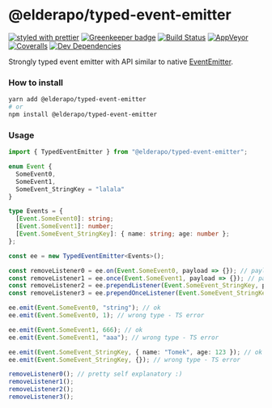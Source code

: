 # @elderapo/typed-event-emitter

[![styled with prettier](https://img.shields.io/badge/styled_with-prettier-ff69b4.svg)](https://github.com/prettier/prettier)
[![Greenkeeper badge](https://badges.greenkeeper.io/elderapo/typed-event-emitter.svg)](https://greenkeeper.io/)
[![Build Status](https://travis-ci.org/elderapo/typed-event-emitter.svg?branch=master)](https://travis-ci.org/elderapo/typed-event-emitter)
[![AppVeyor](https://ci.appveyor.com/api/projects/status/emtsip4f89a8y0h8?svg=true)](https://ci.appveyor.com/project/elderapo/typed-event-emitter)
[![Coveralls](https://img.shields.io/coveralls/elderapo/typed-event-emitter.svg)](https://coveralls.io/github/elderapo/typed-event-emitter)
[![Dev Dependencies](https://david-dm.org/elderapo/typed-event-emitter/dev-status.svg)](https://david-dm.org/elderapo/typed-event-emitter?type=dev)

Strongly typed event emitter with API similar to native [EventEmitter](https://nodejs.org/api/events.html).

### How to install

```bash
yarn add @elderapo/typed-event-emitter
# or
npm install @elderapo/typed-event-emitter
```

### Usage

```typescript
import { TypedEventEmitter } from "@elderapo/typed-event-emitter";

enum Event {
  SomeEvent0,
  SomeEvent1,
  SomeEvent_StringKey = "lalala"
}

type Events = {
  [Event.SomeEvent0]: string;
  [Event.SomeEvent1]: number;
  [Event.SomeEvent_StringKey]: { name: string; age: number };
};

const ee = new TypedEventEmitter<Events>();

const removeListener0 = ee.on(Event.SomeEvent0, payload => {}); // payload type === string
const removeListener1 = ee.once(Event.SomeEvent1, payload => {}); // payload type === number
const removeListener2 = ee.prependListener(Event.SomeEvent_StringKey, payload => {}); // payload type === { name: string; age: number }
const removeListener3 = ee.prependOnceListener(Event.SomeEvent_StringKey, payload => {}); // payload type === { name: string; age: number }

ee.emit(Event.SomeEvent0, "string"); // ok
ee.emit(Event.SomeEvent0, 1); // wrong type - TS error

ee.emit(Event.SomeEvent1, 666); // ok
ee.emit(Event.SomeEvent1, "aaa"); // wrong type - TS error

ee.emit(Event.SomeEvent_StringKey, { name: "Tomek", age: 123 }); // ok
ee.emit(Event.SomeEvent_StringKey, {}); // wrong type - TS error

removeListener0(); // pretty self explanatory :)
removeListener1();
removeListener2();
removeListener3();
```
